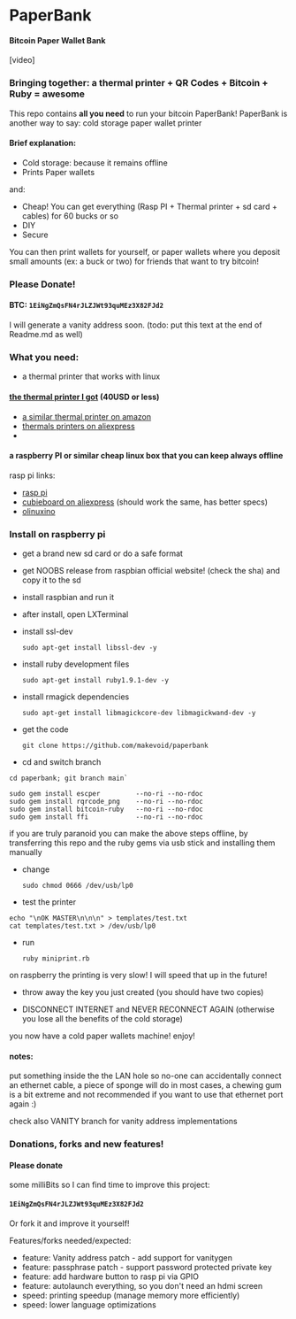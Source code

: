 # PaperBank

#### Bitcoin Paper Wallet Bank

[video]

### Bringing together: a thermal printer + QR Codes + Bitcoin + Ruby = awesome

This repo contains **all you need** to run your bitcoin PaperBank!
PaperBank is another way to say: cold storage paper wallet printer

#### Brief explanation:

- Cold storage: because it remains offline
- Prints Paper wallets

and:

- Cheap! You can get everything (Rasp PI + Thermal printer + sd card + cables) for 60 bucks or so
- DIY
- Secure


You can then print wallets for yourself, or paper wallets where you deposit small amounts (ex: a buck or two) for friends that want to try bitcoin!


### Please Donate!

#### BTC: `1EiNgZmQsFN4rJLZJWt93quMEz3X82FJd2`

I will generate a vanity address soon.
(todo: put this text at the end of Readme.md as well)


### What you need:

- a thermal printer that works with linux

#### [the thermal printer I got](http://www.aliexpress.com/item/Barcode-scanner-and-58mm-printer-USB-mini-thermal-receipt-printer-ticket-pos-portable-laser-printers-freeshipping/1544271573.html) (40USD or less)

- [a similar thermal printer on amazon](http://www.amazon.com/Imagestore-Brainydeal-SC9-2012-High-speed-Receipt/dp/B005HH2YVY/ref=sr_1_2?ie=UTF8&qid=1407576243&sr=8-2&keywords=thermal+printer)
- [thermals printers on aliexpress]("http://www.aliexpress.com/wholesale?SearchText=thermal%20printer")
- 

#### a raspberry PI or similar cheap linux box that you can keep always offline


rasp pi links:

- [rasp pi](http://www.element14.com/community/community/raspberry-pi/raspberry-pi-bplus?ICID=rpimain-topban-BPlus)
- [cubieboard on aliexpress](http://www.aliexpress.com/wholesale?SearchText=cubieboard) (should work the same, has better specs)
- [olinuxino](https://www.olimex.com/Products/OLinuXino/A20/A20-OLinuXino-MICRO/open-source-hardware)


### Install on raspberry pi

- get a brand new sd card or do a safe format
- get NOOBS release from raspbian official website! (check the sha) and copy it to the sd
- install raspbian and run it

- after install, open LXTerminal
    
- install ssl-dev
 
    `sudo apt-get install libssl-dev -y`
    
- install ruby development files

    `sudo apt-get install ruby1.9.1-dev -y`

- install rmagick dependencies 

    `sudo apt-get install libmagickcore-dev libmagickwand-dev -y`
    
- get the code

    `git clone https://github.com/makevoid/paperbank`

- cd and switch branch

```
cd paperbank; git branch main`

sudo gem install escper         --no-ri --no-rdoc
sudo gem install rqrcode_png    --no-ri --no-rdoc
sudo gem install bitcoin-ruby   --no-ri --no-rdoc
sudo gem install ffi            --no-ri --no-rdoc
```


if you are truly paranoid you can make the above steps offline, by transferring this repo and the ruby gems via usb stick and installing them manually

- change

    `sudo chmod 0666 /dev/usb/lp0`

- test the printer

```
echo "\nOK MASTER\n\n\n" > templates/test.txt
cat templates/test.txt > /dev/usb/lp0
```

- run

    `ruby miniprint.rb`
    

on raspberry the printing is very slow! I will speed that up in the future!

- throw away the key you just created (you should have two copies)
    
- DISCONNECT INTERNET and NEVER RECONNECT AGAIN (otherwise you lose all the benefits of the cold storage)


you now have a cold paper wallets machine! enjoy! 




#### notes:

put something inside the the LAN hole so no-one can accidentally connect an ethernet cable, a piece of sponge will do  in most cases, a chewing gum is a bit extreme and not recommended if you want to use that ethernet port again :)

check also VANITY branch for vanity address implementations



### Donations, forks and new features!

#### **Please donate** 
some milliBits so I can find time to improve this project: 
#### `1EiNgZmQsFN4rJLZJWt93quMEz3X82FJd2` 

Or fork it and improve it yourself!

Features/forks needed/expected:

- feature: Vanity address patch - add support for vanitygen
- feature: passphrase patch - support password protected private key
- feature: add hardware button to rasp pi via GPIO
- feature: autolaunch everything, so you don't need an hdmi screen
- speed: printing speedup (manage memory more efficiently)
- speed: lower language optimizations

